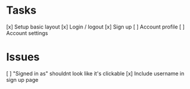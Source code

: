 # Tasks
[x] Setup basic layout
[x] Login / logout
[x] Sign up
[ ] Account profile
[ ] Account settings

# Issues
[ ] "Signed in as" shouldnt look like it's clickable
[x] Include username in sign up page
